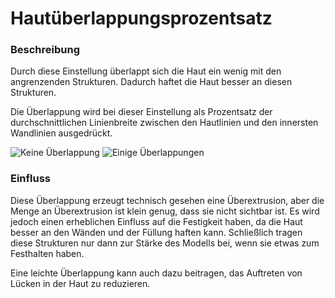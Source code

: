 Hautüberlappungsprozentsatz
====
### **Beschreibung**
Durch diese Einstellung überlappt sich die Haut ein wenig mit den angrenzenden Strukturen. Dadurch haftet die Haut besser an diesen Strukturen.

Die Überlappung wird bei dieser Einstellung als Prozentsatz der durchschnittlichen Linienbreite zwischen den Hautlinien und den innersten Wandlinien ausgedrückt.

![Keine Überlappung](../images/skin_overlap_none.png)
![Einige Überlappungen](../images/skin_overlap_20.png)

### **Einfluss**
Diese Überlappung erzeugt technisch gesehen eine Überextrusion, aber die Menge an Überextrusion ist klein genug, dass sie nicht sichtbar ist. Es wird jedoch einen erheblichen Einfluss auf die Festigkeit haben, da die Haut besser an den Wänden und der Füllung haften kann. Schließlich tragen diese Strukturen nur dann zur Stärke des Modells bei, wenn sie etwas zum Festhalten haben.

Eine leichte Überlappung kann auch dazu beitragen, das Auftreten von Lücken in der Haut zu reduzieren.